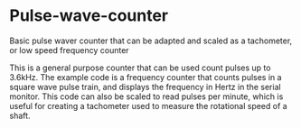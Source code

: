 # Pulse-wave-counter
Basic pulse waver counter that can be adapted and scaled as a tachometer, or low speed frequency counter

This is a general purpose counter that can be used count pulses up to 3.6kHz. The example code is a frequency counter that counts
pulses in a square wave pulse train, and displays the frequency in Hertz in the serial monitor.  This code can also be scaled to read
pulses per minute, which is useful for creating a tachometer used to measure the rotational speed of a shaft.
